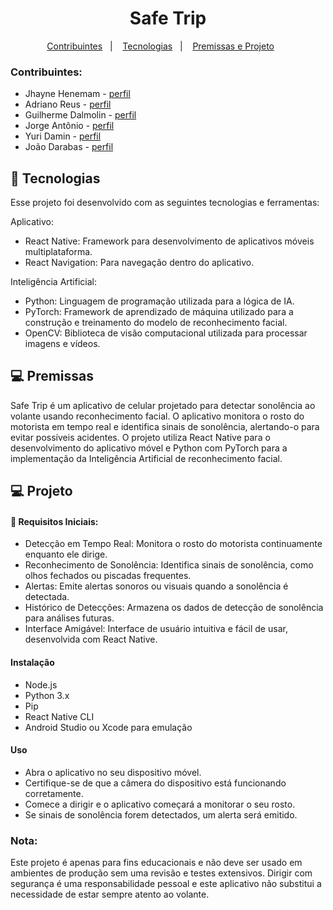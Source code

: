 <h1 align="center"> Safe Trip </h1>

<p align="center">
  <a HREF="#-integrantes">Contribuintes</a>&nbsp;&nbsp;&nbsp;|&nbsp;&nbsp;&nbsp;
  <a href="#-tecnologias">Tecnologias</a>&nbsp;&nbsp;&nbsp;|&nbsp;&nbsp;&nbsp;
  <a href="#-projeto">Premissas e Projeto</a>&nbsp;&nbsp;&nbsp;&nbsp;&nbsp;&nbsp;
</p>

### Contribuintes:
- Jhayne Henemam - [perfil](https://github.com/JhayneK)
- Adriano Reus - [perfil](https://github.com/JhayneK)
- Guilherme Dalmolin - [perfil](https://github.com/JhayneK)
- Jorge Antônio - [perfil](https://github.com/JhayneK)
- Yuri Damin - [perfil](https://github.com/JhayneK)
- João Darabas - [perfil](https://github.com/JhayneK)

## 🚀 Tecnologias

Esse projeto foi desenvolvido com as seguintes tecnologias e ferramentas:

Aplicativo:
- React Native: Framework para desenvolvimento de aplicativos móveis multiplataforma.
- React Navigation: Para navegação dentro do aplicativo.

Inteligência Artificial:
- Python: Linguagem de programação utilizada para a lógica de IA.
- PyTorch: Framework de aprendizado de máquina utilizado para a construção e treinamento do modelo de reconhecimento facial.
- OpenCV: Biblioteca de visão computacional utilizada para processar imagens e vídeos.
  
## 💻 Premissas

Safe Trip é um aplicativo de celular projetado para detectar sonolência ao volante usando reconhecimento facial. O aplicativo monitora o rosto do motorista em tempo real e identifica sinais de sonolência, alertando-o para evitar possíveis acidentes. O projeto utiliza React Native para o desenvolvimento do aplicativo móvel e Python com PyTorch para a implementação da Inteligência Artificial de reconhecimento facial.


## 💻 Projeto

#### 💎 Requisitos Iniciais: 

- Detecção em Tempo Real: Monitora o rosto do motorista continuamente enquanto ele dirige.
- Reconhecimento de Sonolência: Identifica sinais de sonolência, como olhos fechados ou piscadas frequentes.
- Alertas: Emite alertas sonoros ou visuais quando a sonolência é detectada.
- Histórico de Detecções: Armazena os dados de detecção de sonolência para análises futuras.
- Interface Amigável: Interface de usuário intuitiva e fácil de usar, desenvolvida com React Native.

#### Instalação
- Node.js
- Python 3.x
- Pip
- React Native CLI
- Android Studio ou Xcode para emulação


#### Uso
- Abra o aplicativo no seu dispositivo móvel.
- Certifique-se de que a câmera do dispositivo está funcionando corretamente.
- Comece a dirigir e o aplicativo começará a monitorar o seu rosto.
- Se sinais de sonolência forem detectados, um alerta será emitido.




### Nota: 
Este projeto é apenas para fins educacionais e não deve ser usado em ambientes de produção sem uma revisão e testes extensivos. Dirigir com segurança é uma responsabilidade pessoal e este aplicativo não substitui a necessidade de estar sempre atento ao volante.

